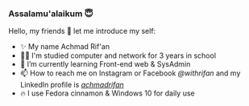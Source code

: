 ### Assalamu'alaikum 😇
Hello, my friends 👋
let me introduce my self:
- ✨ My name Achmad Rif'an
- 👨‍💻 I'm studied computer and network for 3 years in school
- 🌱 I’m currently learning Front-end web & SysAdmin
- 📫 How to reach me on Instagram or Facebook <i>@withrifan</i> and my LinkedIn profile is <a href="https://www.linkedin.com/in/achmadrifan"><i>achmadrifan</i></a>
- 🔥 I use Fedora cinnamon & Windows 10 for daily use
